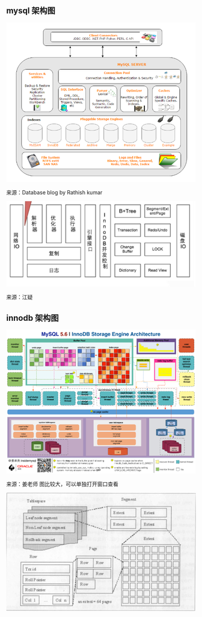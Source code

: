 ## mysql 架构图

![mysql系统架构图][0]

来源：Database blog by Rathish kumar

![逻辑架构][1]

来源：江疑

## innodb 架构图

![innodb存储引擎架构图][2]

来源：姜老师 图比较大，可以单独打开窗口查看

![innodb存逻辑][3]

[0]: ./img/20170320171720213.png
[1]: ./img/20170311204009067.png
[2]: ./img/20170320173744567.png
[3]: ./img/20170320173911412.png